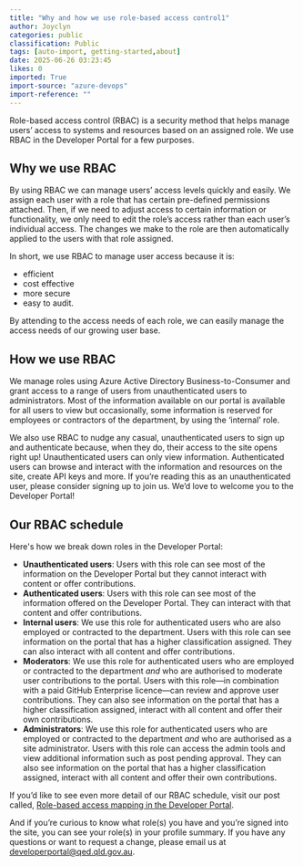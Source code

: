 ```yaml
---
title: "Why and how we use role-based access control1"
author: Joyclyn
categories: public
classification: Public
tags: [auto-import, getting-started,about]
date: 2025-06-26 03:23:45
likes: 0
imported: True 
import-source: "azure-devops"
import-reference: ""
---
```


Role-based access control (RBAC) is a security method that helps manage users’ access to systems and resources based on an assigned role. We use RBAC in the Developer Portal for a few purposes.
 
## Why we use RBAC
 
By using RBAC we can manage users’ access levels quickly and easily. We assign each user with a role that has certain pre-defined permissions attached. Then, if we need to adjust access to certain information or functionality, we only need to edit the role’s access rather than each user’s individual access. The changes we make to the role are then automatically applied to the users with that role assigned.
 
In short, we use RBAC to manage user access because it is:
 
- efficient
- cost effective
- more secure
- easy to audit.

By attending to the access needs of each role, we can easily manage the access needs of our growing user base.
 
## How we use RBAC
 
We manage roles using Azure Active Directory Business-to-Consumer and grant access to a range of users from unauthenticated users to administrators. Most of the information available on our portal is available for all users to view but occasionally, some information is reserved for employees or contractors of the department, by using the ‘internal’ role.
 
We also use RBAC to nudge any casual, unauthenticated users to sign up and authenticate because, when they do, their access to the site opens right up! Unauthenticated users can only view information. Authenticated users can browse and interact with the information and resources on the site, create API keys and more. If you’re reading this as an unauthenticated user, please consider signing up to join us. We’d love to welcome you to the Developer Portal!
 
## Our RBAC schedule
 
Here's how we break down roles in the Developer Portal:

- **Unauthenticated users**: Users with this role can see most of the information on the Developer Portal but they cannot interact with content or offer contributions.
- **Authenticated users**: Users with this role can see most of the information offered on the Developer Portal. They can interact with that content and offer contributions.
- **Internal users**: We use this role for authenticated users who are also employed or contracted to the department. Users with this role can see information on the portal that has a higher classification assigned. They can also interact with all content and offer contributions.
- **Moderators**: We use this role for authenticated users who are employed or contracted to the department *and* who are authorised to moderate user contributions to the portal. Users with this role—in combination with a paid GitHub Enterprise licence—can review and approve user contributions. They can also see information on the portal that has a higher classification assigned, interact with all content and offer their own contributions.
- **Administrators**: We use this role for authenticated users who are employed or contracted to the department *and* who are authorised as a site administrator. Users with this role can access the admin tools and view additional information such as post pending approval. They can also see information on the portal that has a higher classification assigned, interact with all content and offer their own contributions.

If you’d like to see even more detail of our RBAC schedule, visit our post called, [Role-based access mapping in the Developer Portal](/public/Role-based_access_mapping_in_the_Developer_Portal/).
 
And if you’re curious to know what role(s) you have and you’re signed into the site, you can see your role(s) in your profile summary. If you have any questions or want to request a change, please email us at [developerportal@qed.qld.gov.au](mailto:developerportal@qed.qld.gov.au).